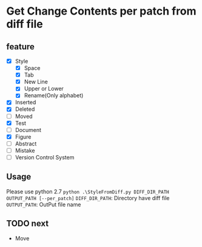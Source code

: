 # Get Change Contents per patch from diff file
## feature
* [x] Style
    * [x] Space
    * [x] Tab
    * [x] New Line
    * [x] Upper or Lower
    * [x] Rename(Only alphabet)
* [x] Inserted
* [x] Deleted
* [ ] Moved
* [x] Test
* [ ] Document
* [x] Figure
* [ ] Abstract
* [ ] Mistake
* [ ] Version Control System

## Usage
Please use python 2.7
`python .\StyleFromDiff.py DIFF_DIR_PATH OUTPUT_PATH [--per_patch]`
`DIFF_DIR_PATH`: Directory have diff file
`OUTPUT_PATH`: OutPut file name

## TODO next
* Move